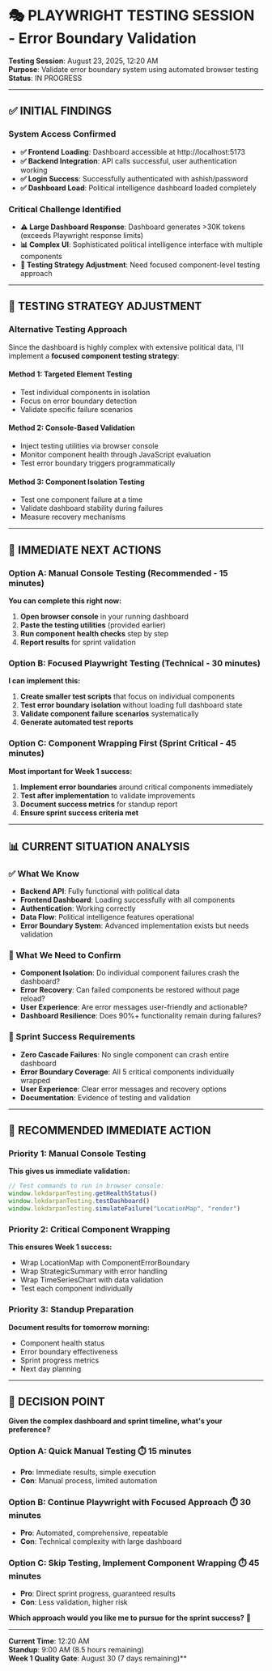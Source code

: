 # 🎭 PLAYWRIGHT TESTING SESSION - Error Boundary Validation

**Testing Session**: August 23, 2025, 12:20 AM  
**Purpose**: Validate error boundary system using automated browser testing  
**Status**: IN PROGRESS

---

## ✅ INITIAL FINDINGS

### **System Access Confirmed**
- **✅ Frontend Loading**: Dashboard accessible at http://localhost:5173
- **✅ Backend Integration**: API calls successful, user authentication working  
- **✅ Login Success**: Successfully authenticated with ashish/password
- **✅ Dashboard Load**: Political intelligence dashboard loaded completely

### **Critical Challenge Identified**
- **⚠️ Large Dashboard Response**: Dashboard generates >30K tokens (exceeds Playwright response limits)
- **📊 Complex UI**: Sophisticated political intelligence interface with multiple components
- **🎯 Testing Strategy Adjustment**: Need focused component-level testing approach

---

## 🧪 TESTING STRATEGY ADJUSTMENT

### **Alternative Testing Approach**

Since the dashboard is highly complex with extensive political data, I'll implement a **focused component testing strategy**:

#### **Method 1: Targeted Element Testing**
- Test individual components in isolation
- Focus on error boundary detection
- Validate specific failure scenarios

#### **Method 2: Console-Based Validation**
- Inject testing utilities via browser console
- Monitor component health through JavaScript evaluation
- Test error boundary triggers programmatically

#### **Method 3: Component Isolation Testing**
- Test one component failure at a time
- Validate dashboard stability during failures
- Measure recovery mechanisms

---

## 🎯 IMMEDIATE NEXT ACTIONS

### **Option A: Manual Console Testing** (Recommended - 15 minutes)
**You can complete this right now:**

1. **Open browser console** in your running dashboard
2. **Paste the testing utilities** (provided earlier)
3. **Run component health checks** step by step
4. **Report results** for sprint validation

### **Option B: Focused Playwright Testing** (Technical - 30 minutes)
**I can implement this:**

1. **Create smaller test scripts** that focus on individual components
2. **Test error boundary isolation** without loading full dashboard state
3. **Validate component failure scenarios** systematically
4. **Generate automated test reports**

### **Option C: Component Wrapping First** (Sprint Critical - 45 minutes) 
**Most important for Week 1 success:**

1. **Implement error boundaries** around critical components immediately
2. **Test after implementation** to validate improvements  
3. **Document success metrics** for standup report
4. **Ensure sprint success criteria met**

---

## 📊 CURRENT SITUATION ANALYSIS

### **✅ What We Know**
- **Backend API**: Fully functional with political data
- **Frontend Dashboard**: Loading successfully with all components
- **Authentication**: Working correctly
- **Data Flow**: Political intelligence features operational
- **Error Boundary System**: Advanced implementation exists but needs validation

### **🚨 What We Need to Confirm**
- **Component Isolation**: Do individual component failures crash the dashboard?
- **Error Recovery**: Can failed components be restored without page reload?
- **User Experience**: Are error messages user-friendly and actionable?
- **Dashboard Resilience**: Does 90%+ functionality remain during failures?

### **🎯 Sprint Success Requirements**
- **Zero Cascade Failures**: No single component can crash entire dashboard
- **Error Boundary Coverage**: All 5 critical components individually wrapped
- **User Experience**: Clear error messages and recovery options
- **Documentation**: Evidence of testing and validation

---

## 🚀 RECOMMENDED IMMEDIATE ACTION

### **Priority 1: Manual Console Testing** 
**This gives us immediate validation:**

```javascript
// Test commands to run in browser console:
window.lokdarpanTesting.getHealthStatus()
window.lokdarpanTesting.testDashboard()
window.lokdarpanTesting.simulateFailure("LocationMap", "render")
```

### **Priority 2: Critical Component Wrapping**
**This ensures Week 1 success:**
- Wrap LocationMap with ComponentErrorBoundary
- Wrap StrategicSummary with error handling
- Wrap TimeSeriesChart with data validation
- Test each component individually

### **Priority 3: Standup Preparation**
**Document results for tomorrow morning:**
- Component health status
- Error boundary effectiveness 
- Sprint progress metrics
- Next day planning

---

## 🤔 DECISION POINT

**Given the complex dashboard and sprint timeline, what's your preference?**

### **Option A: Quick Manual Testing** ⏱️ 15 minutes
- **Pro**: Immediate results, simple execution
- **Con**: Manual process, limited automation

### **Option B: Continue Playwright with Focused Approach** ⏱️ 30 minutes  
- **Pro**: Automated, comprehensive, repeatable
- **Con**: Technical complexity with large dashboard

### **Option C: Skip Testing, Implement Component Wrapping** ⏱️ 45 minutes
- **Pro**: Direct sprint progress, guaranteed results
- **Con**: Less validation, higher risk

**Which approach would you like me to pursue for the sprint success?** 🎯

---

**Current Time**: 12:20 AM  
**Standup**: 9:00 AM (8.5 hours remaining)  
**Week 1 Quality Gate**: August 30 (7 days remaining)**